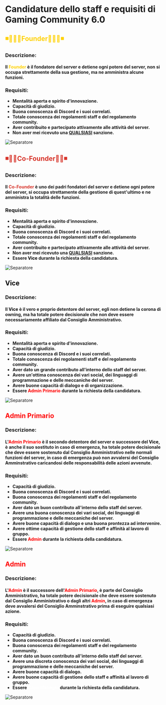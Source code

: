 # **Candidature dello staff e requisiti di Gaming Community 6.0**

## **⁣⁣⁣⁣⁣⁣⁣⁣⁣⁣<span style="color:#ffd100">⁣⁣⁣⁣⁣◾️🌟🌟🏅Founder🏅🌟🌟◾️</span>**

### **Descrizione:**

#### **Il ⁣⁣⁣⁣⁣⁣⁣⁣⁣⁣<span style="color:#ffd100">Founder</span> è il fondatore del server e detiene ogni potere del server, non si occupa strettamente della sua gestione, ma ne amministra alcune funzioni.**

### **Requisiti:**
* **Mentalità aperta e spirito d'innovazione.**
* **Capacità di giudizio.**
* **Buona conoscenza di Discord e i suoi correlati.**
* **Totale conoscenza dei regolamenti staff e del regolamento community.**
* **Aver contribuito e partecipato attivamente alle attività del server.**
* **Non aver mei ricevuto una <u>QUALSIASI</u> sanzione.**

![Separatore](./Separatore.png)

## **⁣⁣⁣⁣⁣⁣⁣⁣⁣⁣<span style="color:#d7342a">◾️🌟🏅Co-Founder🏅🌟◾️⁣</span>**

### **Descrizione:**

#### **Il ⁣<span style="color:#d7342a">Co-Founder</span> è uno dei padri fondatori del server e detiene ogni potere del server, si occupa strettamente della gestione di quest'ultimo e ne amministra la totalità delle funzioni.**

### **Requisiti:**
* **Mentalità aperta e spirito d'innovazione.**
* **Capacità di giudizio.**
* **Buona conoscenza di Discord e i suoi correlati.**
* **Totale conoscenza dei regolamenti staff e del regolamento community.**
* **Aver contribuito e partecipato attivamente alle attività del server.**
* **Non aver mei ricevuto una <u>QUALSIASI</u> sanzione.**
* **Essere <span style="color:#000001">Vice</span> durante la richiesta della candidatura.**

![Separatore](./Separatore.png)

## **⁣⁣⁣⁣⁣⁣⁣⁣⁣⁣<span style="color:#000001">Vice</span>**

### **Descrizione:**

#### **Il ⁣<span style="color:#000001">Vice</span> è il vero e proprio detentore del server, egli non detiene la corona di owning, ma ha totale potere decisionale che non deve essere necessariamente affiliato dal Consiglio Amministrativo.**

### **Requisiti:**
* **Mentalità aperta e spirito d'innovazione.**
* **Capacità di giudizio.**
* **Buona conoscenza di Discord e i suoi correlati.**
* **Totale conoscenza dei regolamenti staff e del regolamento community.**
* **Aver dato un grande contributo all'interno dello staff del server.**
* **Avere un'ottima conoscenza dei vari social, dei linguaggi di programmazione e delle meccaniche del server.**
* **Avere buone capacità di dialogo e di organizzazione.**
* **Essere <span style="color:#ff0000">Admin Primario</span> durante la richiesta della candidatura.**

![Separatore](./Separatore.png)

## **⁣⁣⁣⁣⁣⁣⁣⁣⁣<span style="color:#ff0000">Admin Primario</span>**

### **Descrizione:**

#### **L'<span style="color:#ff0000">Admin Primario</span> è il secondo detentore del server e successore del ⁣<span style="color:#000001">Vice</span>, è anche il suo sostituto in caso di emergenza, ha totale potere decisionale che deve essere sostenuto dal Consiglio Amministrativo nelle normali funzioni del server, in caso di emergenza può non avvalersi del Consiglio Amminstrativo caricandosi delle responsabilità delle azioni avvenute.**

### **Requisiti:**
* **Capacità di giudizio.**
* **Buona conoscenza di Discord e i suoi correlati.**
* **Buona conoscenza dei regolamenti staff e del regolamento community.**
* **Aver dato un buon contributo all'interno dello staff del server.**
* **Avere una buona conoscenza dei vari social, dei linguaggi di programmazione e delle meccaniche del server.**
* **Avere buone capacità di dialogo e una buona prontezza ad intervenire.**
* **Avere ottime capacità di gestione dello staff e affinità al lavoro di gruppo.**
* **Essere <span style="color:#ff0000">Admin</span> durante la richiesta della candidatura.**

![Separatore](./Separatore.png)

## **⁣⁣⁣⁣⁣⁣⁣⁣⁣<span style="color:#ff0000">Admin</span>**

### **Descrizione:**

#### **L'<span style="color:#ff0000">Admin</span> è il successore dell'⁣<span style="color:#ff0000">Admin Primario</span>, è parte del Consiglio Amministrativo, ha totale potere decisionale che deve essere sostenuto dal Consiglio Amministrativo o dagli altri <span style="color:#ff0000">Admin</span>, in caso di emergenza deve avvalersi del Consiglio Amminstrativo prima di eseguire qualsiasi azione.**

### **Requisiti:**
* **Capacità di giudizio.**
* **Buona conoscenza di Discord e i suoi correlati.**
* **Buona conoscenza dei regolamenti staff e del regolamento community.**
* **Aver dato un buon contributo all'interno dello staff del server.**
* **Avere una discreta conoscenza dei vari social, dei linguaggi di programmazione e delle meccaniche del server.**
* **Avere buone capacità di dialogo.**
* **Avere buone capacità di gestione dello staff e affinità al lavoro di gruppo.**
* **Essere <span style="color:#ffffff">Capo Manager</span> durante la richiesta della candidatura.**

![Separatore](./Separatore.png)